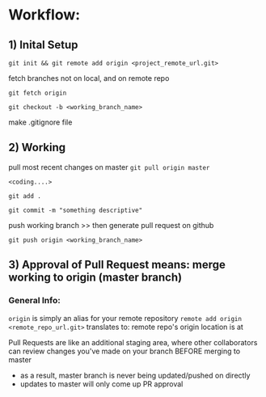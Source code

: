 # Workflow:

## 1) Inital Setup

```git init && git remote add origin <project_remote_url.git>```

fetch branches not on local, and on remote repo

```git fetch origin```

```git checkout -b <working_branch_name>```

make .gitignore file

## 2) Working

pull most recent changes on master
```git pull origin master```

```<coding....>```

```git add .```

```git commit -m "something descriptive"```

push working branch >> then generate pull request on github

```git push origin <working_branch_name>```

## 3) Approval of Pull Request means: merge working to origin (master branch)


### General Info:
`origin` is simply an alias for your remote repository
```remote add origin <remote_repo_url.git>```
translates to: remote repo's origin location is at 


Pull Requests are like an additional staging area, where other collaborators 
can review changes you've made on your branch BEFORE merging to master
- as a result, master branch is never being updated/pushed on directly
- updates to master will only come up PR approval 




